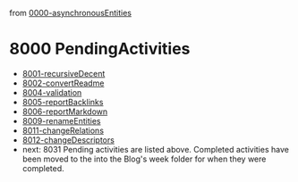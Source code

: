 from [0000-asynchronousEntities](../0000-asynchronousEntities.md)
# 8000 PendingActivities
- [8001-recursiveDecent](../6blog/21/21-3%20Q3/2133/8001-recursiveDecent.md)
- [8002-convertReadme](../6blog/21/21-3%20Q3/2132/8002-convertReadme.md)
- [8004-validation](8004-validation.md)
- [8005-reportBacklinks](8005-reportBacklinks.md)
- [8006-reportMarkdown](8006-reportMarkdown.md)
- [8009-renameEntities](8009-renameEntities.md)
- [8011-changeRelations](8011-changeRelations.md)
- [8012-changeDescriptors](8012-changeDescriptors.md)
- next: 8031
Pending activities are listed above. Completed activities have been moved to the into the Blog's week folder for when they were completed.